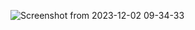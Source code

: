 ![Screenshot from 2023-12-02 09-34-33](https://github.com/piccolo-gatto/qml/assets/108530800/f0f3e0c2-019d-45d9-b1cf-b2f78c41633e)
